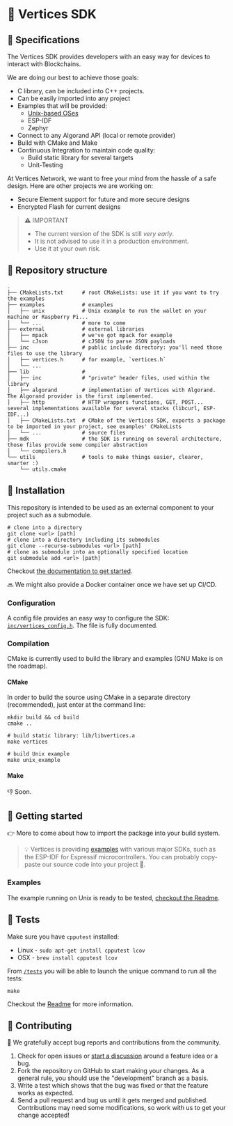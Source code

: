 # 💎 Vertices SDK

## 📑 Specifications

The Vertices SDK provides developers with an easy way for devices to interact with Blockchains.

We are doing our best to achieve those goals:

- C library, can be included into C++ projects.
- Can be easily imported into any project
- Examples that will be provided:
  - [Unix-based OSes](examples/unix)
  - ESP-IDF
  - Zephyr
- Connect to any Algorand API (local or remote provider)
- Build with CMake and Make
- Continuous Integration to maintain code quality:
  - Build static library for several targets
  - Unit-Testing

At Vertices Network, we want to free your mind from the hassle of a safe design. Here are other projects we are working on:

- Secure Element support for future and more secure designs
- Encrypted Flash for current designs

> ⚠️  IMPORTANT
> - The current version of the SDK is still *very early*.
> - It is not advised to use it in a production environment.
> - Use it at your own risk.

## 🧭 Repository structure

```shell
.
├── CMakeLists.txt      # root CMakeLists: use it if you want to try the examples
├── examples            # examples
│   ├── unix            # Unix example to run the wallet on your machine or Raspberry Pi...
│   └── ...             # more to come
├── external            # external libraries
│   ├── mpack           # we've got mpack for example
│   └── cJson           # cJSON to parse JSON payloads
├── inc                 # public include directory: you'll need those files to use the library
│   ├── vertices.h      # for example, `vertices.h`
│   └── ...
├── lib                 # 
│   ├── inc             # "private" header files, used within the library
│   ├── algorand        # implementation of Vertices with Algorand. The Algorand provider is the first implemented.
│   ├── http            # HTTP wrappers functions, GET, POST... several implementations available for several stacks (libcurl, ESP-IDF...)
│   ├── CMakeLists.txt  # CMake of the Vertices SDK, exports a package to be imported in your project, see examples' CMakeLists
│   └── ...             # source files
├── mdk                 # the SDK is running on several architecture, those files provide some compiler abstraction
│   └── compilers.h
└── utils               # tools to make things easier, clearer, smarter :) 
    └── utils.cmake
```

## 🧰 Installation

This repository is intended to be used as an external component to your project such as a submodule.

```shell
# clone into a directory
git clone <url> [path]
# clone into a directory including its submodules
git clone --recurse-submodules <url> [path]
# clone as submodule into an optionally specified location
git submodule add <url> [path]
```

Checkout [the documentation to get started](https://docs.vertices.network/vertices-sdk/quickstart).

🔜 We might also provide a Docker container once we have set up CI/CD.


### Configuration

A config file provides an easy way to configure the SDK: [`inc/vertices_config.h`](inc/vertices_config.h). The file is fully documented.

### Compilation

CMake is currently used to build the library and examples (GNU Make is on the roadmap).

#### CMake

In order to build the source using CMake in a separate directory (recommended), just enter at the command line:

```shell
mkdir build && cd build
cmake ..

# build static library: lib/libvertices.a
make vertices

# build Unix example
make unix_example
```

#### Make

👎 Soon.

## 🚀 Getting started

👉 More to come about how to import the package into your build system.

> 💡 Vertices is providing [examples](examples/) with various major SDKs, such as the ESP-IDF for Espressif microcontrollers. You can probably copy-paste our source code into your project 🙂.

### Examples

The example running on Unix is ready to be tested, [checkout the Readme](examples/unix/README.md).

## 📐 Tests

Make sure you have `cpputest` installed:

- Linux - `sudo apt-get install cpputest lcov`
- OSX - `brew install cpputest lcov`

From [`/tests`](/tests) you will be able to launch the unique command to run all the tests:

```shell
make
```

Checkout the [Readme](/tests/README.md) for more information.

## 🙌 Contributing

🤗 We gratefully accept bug reports and contributions from the community.

1.  Check for open issues or [start a discussion](https://discord.com/invite/2bTuWg5gGE) around a feature idea or a bug.
2.  Fork the repository on GitHub to start making your changes. As a general rule, you should use the "development" branch as a basis.
3.  Write a test which shows that the bug was fixed or that the feature works as expected.
4.  Send a pull request and bug us until it gets merged and published. Contributions may need some modifications, so work with us to get your change accepted!

